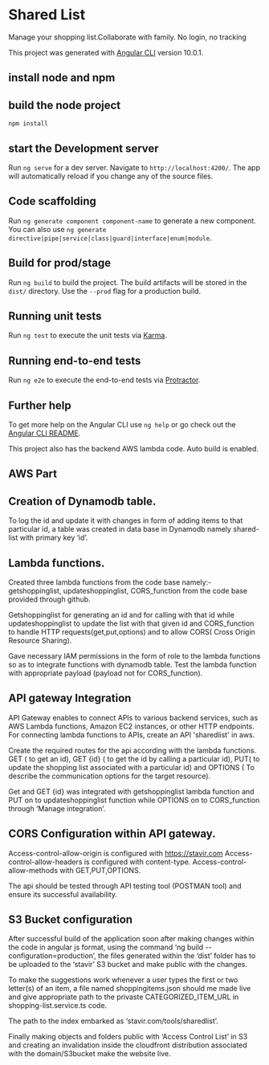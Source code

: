 # Shared List
Manage your shopping list.Collaborate with family. No login, no tracking

This project was generated with [Angular CLI](https://github.com/angular/angular-cli) version 10.0.1.

## install node and npm

## build the node project
`npm install`


## start the Development server

Run `ng serve` for a dev server. Navigate to `http://localhost:4200/`. The app will automatically reload if you change any of the source files.

## Code scaffolding

Run `ng generate component component-name` to generate a new component. You can also use `ng generate directive|pipe|service|class|guard|interface|enum|module`.

## Build for prod/stage

Run `ng build` to build the project. The build artifacts will be stored in the `dist/` directory. Use the `--prod` flag for a production build.

## Running unit tests

Run `ng test` to execute the unit tests via [Karma](https://karma-runner.github.io).

## Running end-to-end tests

Run `ng e2e` to execute the end-to-end tests via [Protractor](http://www.protractortest.org/).

## Further help

To get more help on the Angular CLI use `ng help` or go check out the [Angular CLI README](https://github.com/angular/angular-cli/blob/master/README.md).

This project also has the backend AWS lambda code. Auto build is enabled. 

## AWS Part

## Creation of Dynamodb table.

To log the id and update it with changes in form of adding items to that particular id, a table was created in data base in Dynamodb namely shared-list with primary key ‘id’.

## Lambda functions.

 Created three lambda functions from the code base namely:-
 getshoppinglist, updateshoppinglist, CORS_function from the code base provided through github.
 
 Getshoppinglist for generating an id and for calling with that id while updateshoppinglist to update the list with that given id and CORS_function to handle HTTP requests(get,put,options) and to allow CORS( Cross Origin Resource Sharing).
  
 Gave necessary IAM permissions in the form of role to the lambda functions so as to integrate functions with dynamodb table.
 Test the lambda function with appropriate payload (payload not for CORS_function).    

## API gateway Integration

 API Gateway enables to connect APIs to various backend services, such as AWS Lambda functions, Amazon EC2 instances, or other HTTP endpoints. For connecting lambda functions to APIs, create an API 'sharedlist' in aws.

Create the required routes for the api according with the lambda functions. 
 GET ( to get an id), GET {id} ( to get the id by calling a particular id), PUT( to update the shopping list associated with a particular id) and OPTIONS ( To describe the communication options for the target resource). 

 Get and GET {id} was integrated with getshoppinglist lambda function and PUT on to updateshoppinglist function while OPTIONS on to CORS_function through ‘Manage integration’.


##  CORS Configuration within API gateway.

Access-control-allow-origin is configured with https://stavir.com
Access-control-allow-headers is configured with content-type.
Access-control-allow-methods with GET,PUT,OPTIONS.

The api should be tested through API testing tool (POSTMAN tool) and ensure its successful availability.

## S3 Bucket configuration

After successful build of the application soon after making changes within the code in angular js format, using the command
 ‘ng build --configuration=production’, the files generated within the ‘dist’ folder has to be uploaded to the ‘stavir’ S3 bucket and make public with the changes.

To make the suggestions work whenever a user types the first or two letter(s) of an item, a file named shoppingitems.json should me made live and give appropriate path to the privaste CATEGORIZED_ITEM_URL in shopping-list.service.ts code.

The path to the index embarked as ‘stavir.com/tools/sharedlist’.

Finally making objects and folders public with ‘Access Control List’ in S3 and creating an invalidation inside the cloudfront distribution associated with the domain/S3bucket make the website live.



